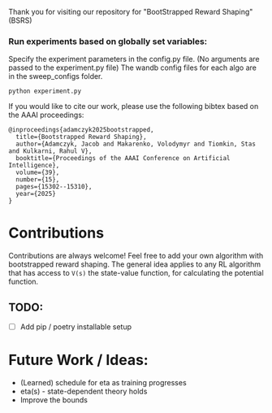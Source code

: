 Thank you for visiting our repository for "BootStrapped Reward Shaping" (BSRS) 

### Run experiments based on globally set variables:
Specify the experiment parameters in the config.py file. (No arguments are passed to the experiment.py file)
The wandb config files for each algo are in the sweep_configs folder.

```
python experiment.py
```


If you would like to cite our work, please use the following bibtex based on the AAAI proceedings:
```
@inproceedings{adamczyk2025bootstrapped,
  title={Bootstrapped Reward Shaping},
  author={Adamczyk, Jacob and Makarenko, Volodymyr and Tiomkin, Stas and Kulkarni, Rahul V},
  booktitle={Proceedings of the AAAI Conference on Artificial Intelligence},
  volume={39},
  number={15},
  pages={15302--15310},
  year={2025}
}
```
# Contributions
Contributions are always welcome! Feel free to add your own algorithm with bootstrapped reward shaping. The general idea applies to any RL algorithm that has access to `V(s)` the state-value function, for calculating the potential function.

## TODO:
- [ ] Add pip / poetry installable setup

# Future Work / Ideas:
- (Learned) schedule for eta as training progresses
- eta(s) - state-dependent theory holds
- Improve the bounds
